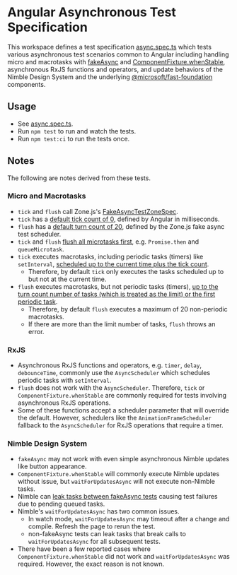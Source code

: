 # Angular Asynchronous Test Specification

This workspace defines a test specification [async.spec.ts](src/async.spec.ts) which tests various asynchronous test scenarios common to Angular including handling micro and macrotasks with [fakeAsync](https://angular.io/api/core/testing/fakeAsync) and [ComponentFixture.whenStable](https://angular.io/api/core/testing/ComponentFixture#whenStable), asynchronous RxJS functions and operators, and update behaviors of the Nimble Design System and the underlying [@microsoft/fast-foundation](https://github.com/microsoft/fast/tree/master/packages/web-components/fast-foundation) components.

## Usage

- See [async.spec.ts](src/async.spec.ts).
- Run `npm test` to run and watch the tests.
- Run `npm test:ci` to run the tests once.

## Notes

The following are notes derived from these tests.

### Micro and Macrotasks

- `tick` and `flush` call Zone.js's [FakeAsyncTestZoneSpec](https://github.com/angular/angular/blob/67f0cf5fc8a2be4a48c6cd15db53ce9c9c4cd014/packages/core/testing/src/fake_async.ts#L127).
- `tick` has a [default tick count of 0](https://github.com/angular/angular/blob/67f0cf5fc8a2be4a48c6cd15db53ce9c9c4cd014/packages/core/testing/src/fake_async.ts#L122), defined by Angular in milliseconds.
- `flush` has a [default turn count of 20](https://github.com/angular/angular/blob/67f0cf5fc8a2be4a48c6cd15db53ce9c9c4cd014/packages/core/testing/src/fake_async.ts#L143), defined by the Zone.js fake async test scheduler.
- `tick` and `flush` [flush all microtasks first](https://github.com/angular/zone.js/blob/b11bd466c20dc338b6d4d5bc3e59868ff263778d/lib/zone-spec/fake-async-test.ts#L400), e.g. `Promise.then` and `queueMicrotask`.
- `tick` executes macrotasks, including periodic tasks (timers) like `setInterval`, [scheduled up to the current time plus the tick count](https://github.com/angular/zone.js/blob/b11bd466c20dc338b6d4d5bc3e59868ff263778d/lib/zone-spec/fake-async-test.ts#L135).
  - Therefore, by default `tick` only executes the tasks scheduled up to but not at the current time.
- `flush` executes macrotasks, but not periodic tasks (timers), [up to the turn count number of tasks (which is treated as the limit) or the first periodic task](https://github.com/angular/zone.js/blob/b11bd466c20dc338b6d4d5bc3e59868ff263778d/lib/zone-spec/fake-async-test.ts#L187).
  - Therefore, by default `flush` executes a maximum of 20 non-periodic macrotasks.
  - If there are more than the limit number of tasks, `flush` throws an error.

### RxJS

- Asynchronous RxJS functions and operators, e.g. `timer`, `delay`, `debounceTime`, commonly use the `AsyncScheduler` which
  schedules periodic tasks with `setInterval`.
- `flush` does not work with the `AsyncScheduler`. Therefore, `tick` or `ComponentFixture.whenStable` are commonly required for
  tests involving asynchronous RxJS operations.
- Some of these functions accept a scheduler parameter that will override the default. However, schedulers like the
  `AnimationFrameScheduler` fallback to the `AsyncScheduler` for RxJS operations that require a timer.

### Nimble Design System

- `fakeAsync` may not work with even simple asynchronous Nimble updates like button appearance.
- `ComponentFixture.whenStable` will commonly execute Nimble updates without issue, but `waitForUpdatesAsync` will not execute non-Nimble tasks.
- Nimble can [leak tasks between fakeAsync tests](https://github.com/ni/nimble/blob/main/angular-workspace/projects/ni/nimble-angular/README.md#testing-with-nimble-elements-and-fakeasync) causing test failures due to pending queued tasks.
- Nimble's `waitForUpdatesAsync` has two common issues.
  - In watch mode, `waitForUpdatesAsync` may timeout after a change and compile. Refresh the page to rerun the test.
  - non-fakeAsync tests can leak tasks that break calls to `waitForUpdatesAsync` for all subsequent tests.
- There have been a few reported cases where `ComponentFixture.whenStable` did not work and `waitForUpdatesAsync` was required. However, the exact reason is not known.